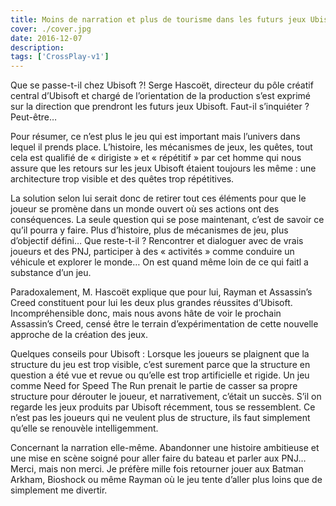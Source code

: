 ```yaml
---
title: Moins de narration et plus de tourisme dans les futurs jeux Ubisoft
cover: ./cover.jpg
date: 2016-12-07
description: 
tags: ['CrossPlay-v1']
---
```

Que se passe-t-il chez Ubisoft ?! Serge Hascoët, directeur du pôle créatif central d’Ubisoft et chargé de l’orientation de la production s’est exprimé sur la direction que prendront les futurs jeux Ubisoft. Faut-il s’inquiéter ? Peut-être…

Pour résumer, ce n’est plus le jeu qui est important mais l’univers dans lequel il prends place. L’histoire, les mécanismes de jeux, les quêtes, tout cela est qualifié de « dirigiste » et « répétitif » par cet homme qui nous assure que les retours sur les jeux Ubisoft étaient toujours les même : une architecture trop visible et des quêtes trop répétitives.

La solution selon lui serait donc de retirer tout ces éléments pour que le joueur se promène dans un monde ouvert où ses actions ont des conséquences. La seule question qui se pose maintenant, c’est de savoir ce qu’il pourra y faire. Plus d’histoire, plus de mécanismes de jeu, plus d’objectif défini… Que reste-t-il ? Rencontrer et dialoguer avec de vrais joueurs et des PNJ, participer à des « activités » comme conduire un véhicule et explorer le monde… On est quand même loin de ce qui faitl a substance d’un jeu.

Paradoxalement, M. Hascoët explique que pour lui, Rayman et Assassin’s Creed constituent pour lui les deux plus grandes réussites d’Ubisoft. Incompréhensible donc, mais nous avons hâte de voir le prochain Assassin’s Creed, censé être le terrain d’expérimentation de cette nouvelle approche de la création des jeux.

Quelques conseils pour Ubisoft : Lorsque les joueurs se plaignent que la structure du jeu est trop visible, c’est surement parce que la structure en question a été vue et revue ou qu’elle est trop artificielle et rigide. Un jeu comme Need for Speed The Run prenait le partie de casser sa propre structure pour dérouter le joueur, et narrativement, c’était un succès. S’il on regarde les jeux produits par Ubisoft récemment, tous se ressemblent. Ce n’est pas les joueurs qui ne veulent plus de structure, ils faut simplement qu’elle se renouvèle intelligemment.

Concernant la narration elle-même. Abandonner une histoire ambitieuse et une mise en scène soigné pour aller faire du bateau et parler aux PNJ… Merci, mais non merci. Je préfère mille fois retourner jouer aux Batman Arkham, Bioshock ou même Rayman où le jeu tente d’aller plus loins que de simplement me divertir.

 

